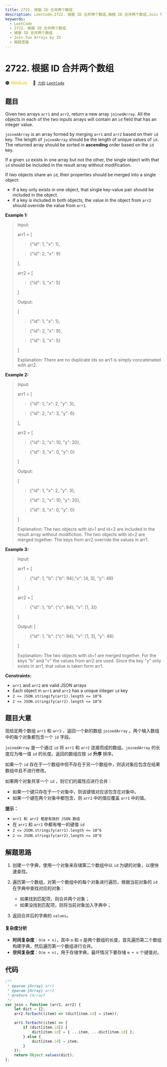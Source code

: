 ```yaml
---
title: 2722. 根据 ID 合并两个数组
description: LeetCode,2722. 根据 ID 合并两个数组,根据 ID 合并两个数组,Join Two Arrays by ID,解题思路
keywords:
  - LeetCode
  - 2722. 根据 ID 合并两个数组
  - 根据 ID 合并两个数组
  - Join Two Arrays by ID
  - 解题思路
---
```


# 2722. 根据 ID 合并两个数组

🟠 <font color=#ffb800>Medium</font>&emsp; 🔗&ensp;[`力扣`](https://leetcode.cn/problems/join-two-arrays-by-id) [`LeetCode`](https://leetcode.com/problems/join-two-arrays-by-id)

## 题目

Given two arrays `arr1` and `arr2`, return a new array `joinedArray`. All the
objects in each of the two inputs arrays will contain an `id` field that has
an integer value.

`joinedArray` is an array formed by merging `arr1` and `arr2` based on their
`id` key. The length of `joinedArray` should be the length of unique values of
`id`. The returned array should be sorted in **ascending** order based on the
`id` key.

If a given `id` exists in one array but not the other, the single object with
that `id` should be included in the result array without modification.

If two objects share an `id`, their properties should be merged into a single
object:

- If a key only exists in one object, that single key-value pair should be included in the object.
- If a key is included in both objects, the value in the object from `arr2` should override the value from `arr1`.

**Example 1:**

> Input:
>
> arr1 = [
>
> > {"id": 1, "x": 1},
>
> > {"id": 2, "x": 9}
>
> ],
>
> arr2 = [
>
> > {"id": 3, "x": 5}
>
> ]
>
> Output:
>
> [
>
> > {"id": 1, "x": 1},
>
> > {"id": 2, "x": 9},
>
> > {"id": 3, "x": 5}
>
> ]
>
> Explanation: There are no duplicate ids so arr1 is simply concatenated with arr2.

**Example 2:**

> Input:
>
> arr1 = [
>
> > {"id": 1, "x": 2, "y": 3},
>
> > {"id": 2, "x": 3, "y": 6}
>
> ],
>
> arr2 = [
>
> > {"id": 2, "x": 10, "y": 20},
>
> > {"id": 3, "x": 0, "y": 0}
>
> ]
>
> Output:
>
> [
>
> > {"id": 1, "x": 2, "y": 3},
>
> > {"id": 2, "x": 10, "y": 20},
>
> > {"id": 3, "x": 0, "y": 0}
>
> ]
>
> Explanation: The two objects with id=1 and id=3 are included in the result array without modifiction. The two objects with id=2 are merged together. The keys from arr2 override the values in arr1.

**Example 3:**

> Input:
>
> arr1 = [
>
> > {"id": 1, "b": {"b": 94},"v": [4, 3], "y": 48}
>
> ]
>
> arr2 = [
>
> > {"id": 1, "b": {"c": 84}, "v": [1, 3]}
>
> ]
>
> Output: [
>
> > {"id": 1, "b": {"c": 84}, "v": [1, 3], "y": 48}
>
> ]
>
> Explanation: The two objects with id=1 are merged together. For the keys "b" and "v" the values from arr2 are used. Since the key "y" only exists in arr1, that value is taken form arr1.

**Constraints:**

- `arr1` and `arr2` are valid JSON arrays
- Each object in `arr1` and `arr2` has a unique integer `id` key
- `2 <= JSON.stringify(arr1).length <= 10^6`
- `2 <= JSON.stringify(arr2).length <= 10^6`

## 题目大意

现给定两个数组 `arr1` 和 `arr2` ，返回一个新的数组 `joinedArray` 。两个输入数组中的每个对象都包含一个 `id` 字段。

`joinedArray` 是一个通过 `id` 将 `arr1` 和 `arr2` 连接而成的数组。`joinedArray` 的长度应为唯一值 `id`
的长度。返回的数组应按 `id` **升序** 排序。

如果一个 `id` 存在于一个数组中但不存在于另一个数组中，则该对象应包含在结果数组中且不进行修改。

如果两个对象共享一个 `id` ，则它们的属性应进行合并：

- 如果一个键只存在于一个对象中，则该键值对应该包含在对象中。
- 如果一个键在两个对象中都包含，则 `arr2` 中的值应覆盖 `arr1` 中的值。

**提示：**

- `arr1 和 arr2 都是有效的 JSON 数组`
- 在 `arr1` 和 `arr2` 中都有唯一的键值 `id`
- `2 <= JSON.stringify(arr1).length <= 10^6`
- `2 <= JSON.stringify(arr2).length <= 10^6`

## 解题思路

1. 创建一个字典，使用一个对象来存储第二个数组中以 `id` 为键的对象，以便快速查找。
2. 遍历第一个数组，对第一个数组中的每个对象进行遍历，根据当前对象的 `id` 在字典中查找对应的对象：

   - 如果找到匹配项，则合并两个对象；
   - 如果没找到匹配项，则将当前对象加入字典中；

3. 返回合并后的字典的 `values`。

#### 复杂度分析

- **时间复杂度**：`O(m + n)`，其中 `m` 和 `n` 是两个数组的长度，首先遍历第二个数组构建字典，然后遍历第一个数组进行合并。
- **空间复杂度**：`O(m + n)`，用于存储字典，最坏情况下要存储 `m + n` 个键值对。

## 代码

```javascript
/**
 * @param {Array} arr1
 * @param {Array} arr2
 * @return {Array}
 */
var join = function (arr1, arr2) {
	let dict = {};
	arr2.forEach((item) => (dict[item.id] = item));

	arr1.forEach((item) => {
		if (dict[item.id]) {
			dict[item.id] = { ...item, ...dict[item.id] };
		} else {
			dict[item.id] = item;
		}
	});
	return Object.values(dict);
};
```

